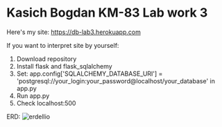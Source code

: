 # Kasich Bogdan KM-83 Lab work 3

Here's my site: https://db-lab3.herokuapp.com

If you want to interpret site by yourself:

1. Download repository
2. Install flask and flask_sqlalchemy
3. Set: app.config['SQLALCHEMY_DATABASE_URI'] = 'postgresql://your_login:your_password@localhost/your_database' in app.py
4. Run app.py
5. Check localhost:500


ERD:
![erdellio](https://user-images.githubusercontent.com/44712899/117588362-80f23880-b12b-11eb-9a0c-b9a7a00bae5d.png)

